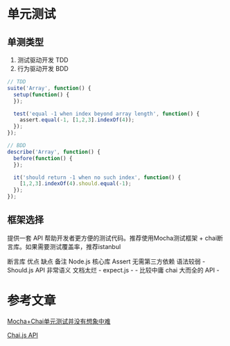 # 单元测试

## 单测类型
1. 测试驱动开发 TDD
2. 行为驱动开发 BDD
``` js
// TDD
suite('Array', function() {
  setup(function() {
  });

  test('equal -1 when index beyond array length', function() {
    assert.equal(-1, [1,2,3].indexOf(4));
  });
});

// BDD
describe('Array', function() {
  before(function() {
  });

  it('should return -1 when no such index', function() {
    [1,2,3].indexOf(4).should.equal(-1);
  });
});
```

## 框架选择
提供一套 API 帮助开发者更方便的测试代码。推荐使用Mocha测试框架 + chai断言库。如果需要测试覆盖率，推荐istanbul

断言库	优点	缺点	备注
Node.js 核心库 Assert	无需第三方依赖	语法较弱	-
Should.js	API 非常语义	文档太烂	-
expect.js	-	-	比较中庸
chai	大而全的 API	-	

# 参考文章

[Mocha+Chai单元测试并没有想象中难](http://www.dengzhr.com/node-js/1282)

[Chai.js API](https://www.chaijs.com/api/bdd/#method_ok)
